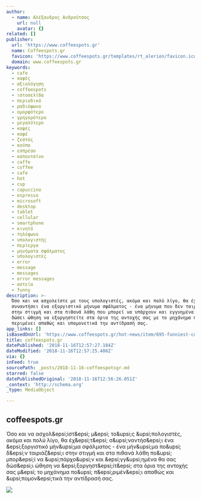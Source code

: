 ```yaml
---
author:
  - name: Αλέξανδρος Ανδρούτσος
    url: null
    avatar: {}
related: []
publisher:
  url: 'https://www.coffeespots.gr'
  name: Coffeespots.gr
  favicon: 'https://www.coffeespots.gr/templates/rt_alerion/favicon.ico'
  domain: www.coffeespots.gr
keywords:
  - cafe
  - καφές
  - αξιολόγηση
  - coffeespots
  - ιστοσελίδα
  - περιοδικό
  - ραδιόφωνο
  - ομορφότερο
  - γρηγορότερο
  - μεγαλύτερο
  - καφές
  - καφέ
  - ζεστός
  - κούπα
  - εσπρέσο
  - καπουτσίνο
  - caffe
  - coffee
  - cafe
  - hot
  - cup
  - capuccino
  - espresso
  - microsoft
  - desktop
  - tablet
  - cellular
  - smartphone
  - κινητό
  - τηλέφωνο
  - υπολογιστής
  - περίεργα
  - μηνύματα σφάλματος
  - υπολογιστές
  - error
  - message
  - messages
  - error messages
  - αστεία
  - funny
description: >-
  Όσο και να ασχολείστε με τους υπολογιστές, ακόμα και πολύ λίγο, θα έχετε
  συναντήσει ένα εξοργιστικό μήνυμα σφάλματος - ένα μήνυμα που δεν ταιριάζει
  στην στιγμή και στα πιθανά λάθη που μπορεί να υπάρχουν και εγγυημένα θα σας
  δώσει ώθηση να εξοργηστείτε στα όρια της αντοχής σας με το μηχάνημα που
  περιμένει απαθώς και υπομονετικά την αντίδρασή σας.
app_links: []
isBasedOnUrl: 'https://www.coffeespots.gr/hot-news/item/695-funniest-computer-error-messages'
title: coffeespots.gr
datePublished: '2018-11-16T12:57:27.184Z'
dateModified: '2018-11-16T12:57:25.406Z'
via: {}
inFeed: true
sourcePath: _posts/2018-11-16-coffeespotsgr.md
starred: false
datePublishedOriginal: '2018-11-16T12:56:26.051Z'
_context: 'http://schema.org'
_type: MediaObject

---
```

<article style=""><h1>coffeespots.gr</h1><p>Όσο και να ασχολ&amp;epsi;ίστ&amp;epsi; μ&amp;epsi; το&amp;upsi;ς &amp;upsi;πολογιστές, ακόμα και πολύ λίγο, θα έχ&amp;epsi;τ&amp;epsi; σ&amp;upsi;ναντήσ&amp;epsi;ι ένα &amp;epsi;ξοργιστικό μήν&amp;upsi;μα σφάλματος - ένα μήν&amp;upsi;μα πο&amp;upsi; δ&amp;epsi;ν ταιριάζ&amp;epsi;ι στην στιγμή και στα πιθανά λάθη πο&amp;upsi; μπορ&amp;epsi;ί να &amp;upsi;πάρχο&amp;upsi;ν και &amp;epsi;γγ&amp;upsi;ημένα θα σας δώσ&amp;epsi;ι ώθηση να &amp;epsi;ξοργηστ&amp;epsi;ίτ&amp;epsi; στα όρια της αντοχής σας μ&amp;epsi; το μηχάνημα πο&amp;upsi; π&amp;epsi;ριμέν&amp;epsi;ι απαθώς και &amp;upsi;πομον&amp;epsi;τικά την αντίδρασή σας.</p><img src="https://www.coffeespots.gr/media/k2/items/cache/6d7013048d0c128a879704427738873c_XL.jpg" /></article>